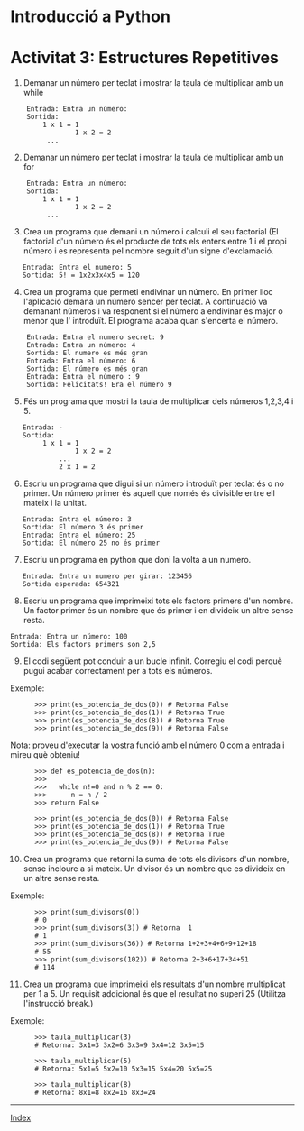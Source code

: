 # Introducció a Python
# Activitat 3: Estructures Repetitives

1. Demanar un número per teclat i mostrar la taula de multiplicar amb un while

```
	Entrada: Entra un número:
	Sortida: 
		1 x 1 = 1	
             	1 x 2 = 2     
		 ...
```

2. Demanar un número per teclat i mostrar la taula de multiplicar amb un for

```   
   	Entrada: Entra un número:
	Sortida: 
		1 x 1 = 1	
             	1 x 2 = 2     
		 ...
```

3. Crea un programa que demani un número i calculi el seu factorial (El factorial d'un número és el producte de tots els enters entre 1 i el propi número i es representa pel nombre seguit d'un signe d'exclamació. 

```
   Entrada: Entra el numero: 5
   Sortida: 5! = 1x2x3x4x5 = 120
```

4. Crea un programa que permeti endivinar un número. En primer lloc l'aplicació demana un número sencer per teclat. A continuació va demanant números i va responent si el número a endivinar és major o menor que l' introduït. El programa acaba quan s'encerta el número.

```
	Entrada: Entra el numero secret: 9
	Entrada: Entra un número: 4
	Sortida: El numero es més gran
	Entrada: Entra el número: 6
	Sortida: El número es més gran
	Entrada: Entra el número : 9
	Sortida: Felicitats! Era el número 9
```

5. Fés un programa que mostri la taula de multiplicar dels números 1,2,3,4 i 5.

```
   Entrada: -
   Sortida: 
   		1 x 1 = 1	
            	1 x 2 = 2     
	     	...
	    	2 x 1 = 2
```

6. Escriu un programa que digui si un número introduït per teclat és o no primer. Un número primer és aquell que només és divisible entre ell mateix i la unitat.

```
   Entrada: Entra el número: 3
   Sortida: El número 3 és primer
   Entrada: Entra el número: 25
   Sortida: El número 25 no és primer
```

7. Escriu un programa en python que doni la volta a un numero. 

```
   Entrada: Entra un numero per girar: 123456 
   Sortida esperada: 654321
```

8. Escriu un programa que imprimeixi tots els factors primers d'un nombre. Un factor primer és un nombre que és primer i en divideix un altre sense resta.

``` 
Entrada: Entra un número: 100
Sortida: Els factors primers son 2,5
```

9. El codi següent pot conduir a un bucle infinit. Corregiu el codi perquè pugui acabar correctament per a tots els números.

Exemple:
```
      >>> print(es_potencia_de_dos(0)) # Retorna False
      >>> print(es_potencia_de_dos(1)) # Retorna True
      >>> print(es_potencia_de_dos(8)) # Retorna True
      >>> print(es_potencia_de_dos(9)) # Retorna False
```
Nota: proveu d'executar la vostra funció amb el número 0 com a entrada i mireu què obteniu!
```
      >>> def es_potencia_de_dos(n):
      >>> 
      >>>   while n!=0 and n % 2 == 0:
      >>>      n = n / 2
      >>> return False
 ```
```
      >>> print(es_potencia_de_dos(0)) # Retorna False
      >>> print(es_potencia_de_dos(1)) # Retorna True
      >>> print(es_potencia_de_dos(8)) # Retorna True
      >>> print(es_potencia_de_dos(9)) # Retorna False
```

10.   Crea un programa que retorni la suma de tots els divisors d'un nombre, sense incloure a si mateix. Un divisor és un nombre que es divideix en un altre sense resta.

Exemple:
```      
      >>> print(sum_divisors(0))
      # 0
      >>> print(sum_divisors(3)) # Retorna  1
      # 1
      >>> print(sum_divisors(36)) # Retorna 1+2+3+4+6+9+12+18
      # 55
      >>> print(sum_divisors(102)) # Retorna 2+3+6+17+34+51
      # 114
```

11.   Crea un programa que imprimeixi els resultats d'un nombre  multiplicat per 1 a 5. Un requisit addicional és que el resultat no superi 25 (Utilitza l'instrucció break.) 

Exemple:
```
      >>> taula_multiplicar(3) 
      # Retorna: 3x1=3 3x2=6 3x3=9 3x4=12 3x5=15

      >>> taula_multiplicar(5) 
      # Retorna: 5x1=5 5x2=10 5x3=15 5x4=20 5x5=25

      >>> taula_multiplicar(8)	
      # Retorna: 8x1=8 8x2=16 8x3=24
```

***
[Index](../../../README.md)

